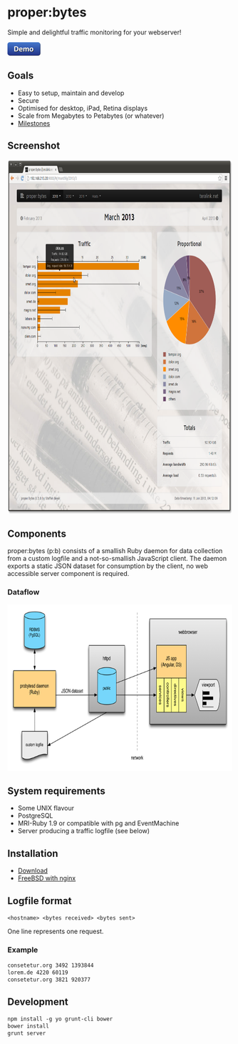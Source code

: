 # proper:bytes

Simple and delightful traffic monitoring for your webserver!

<a target="_blank" href="http://pbdemo.teralink.net"><img src="docs/demo-button.png" alt="Demo" width="74" height="30"></a>

## Goals

* Easy to setup, maintain and develop
* Secure
* Optimised for desktop, iPad, Retina displays
* Scale from Megabytes to Petabytes (or whatever)
* [Milestones](https://github.com/improper/probytes/issues/milestones)

## Screenshot

<img src="docs/screenshot.png" alt="webbrowser screenshot" width="852" height="794">

## Components

proper:bytes (p:b) consists of a smallish Ruby daemon for data collection from a custom logfile and a not-so-smallish JavaScript client. The daemon exports a static JSON dataset for consumption by the client, no web accessible server component is required.

### Dataflow

<img src="docs/dataflow.png" alt="dataflow diagram" width="778" height="374">

## System requirements

* Some UNIX flavour
* PostgreSQL
* MRI-Ruby 1.9 or compatible with pg and EventMachine
* Server producing a traffic logfile (see below)

## Installation

* [Download](http://pbdist.teralink.net)
* [FreeBSD with nginx](docs/installation-freebsd.md)

## Logfile format

    <hostname> <bytes received> <bytes sent>

One line represents one request.

### Example

    consetetur.org 3492 1393844
    lorem.de 4220 60119
    consetetur.org 3821 920377

## Development

    npm install -g yo grunt-cli bower
    bower install
    grunt server
